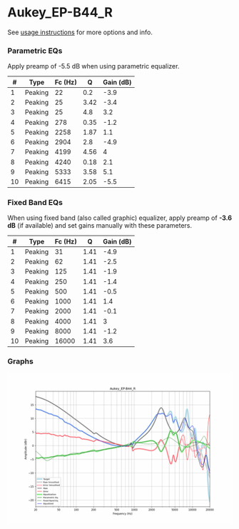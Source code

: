 # Aukey_EP-B44_R
See [usage instructions](https://github.com/jaakkopasanen/AutoEq#usage) for more options and info.

### Parametric EQs
Apply preamp of -5.5 dB when using parametric equalizer.

|   # | Type    |   Fc (Hz) |    Q |   Gain (dB) |
|-----|---------|-----------|------|-------------|
|   1 | Peaking |        22 | 0.2  |        -3.9 |
|   2 | Peaking |        25 | 3.42 |        -3.4 |
|   3 | Peaking |        25 | 4.8  |         3.2 |
|   4 | Peaking |       278 | 0.35 |        -1.2 |
|   5 | Peaking |      2258 | 1.87 |         1.1 |
|   6 | Peaking |      2904 | 2.8  |        -4.9 |
|   7 | Peaking |      4199 | 4.56 |         4   |
|   8 | Peaking |      4240 | 0.18 |         2.1 |
|   9 | Peaking |      5333 | 3.58 |         5.1 |
|  10 | Peaking |      6415 | 2.05 |        -5.5 |

### Fixed Band EQs
When using fixed band (also called graphic) equalizer, apply preamp of **-3.6 dB** (if available) and set gains manually with these parameters.

|   # | Type    |   Fc (Hz) |    Q |   Gain (dB) |
|-----|---------|-----------|------|-------------|
|   1 | Peaking |        31 | 1.41 |        -4.9 |
|   2 | Peaking |        62 | 1.41 |        -2.5 |
|   3 | Peaking |       125 | 1.41 |        -1.9 |
|   4 | Peaking |       250 | 1.41 |        -1.4 |
|   5 | Peaking |       500 | 1.41 |        -0.5 |
|   6 | Peaking |      1000 | 1.41 |         1.4 |
|   7 | Peaking |      2000 | 1.41 |        -0.1 |
|   8 | Peaking |      4000 | 1.41 |         3   |
|   9 | Peaking |      8000 | 1.41 |        -1.2 |
|  10 | Peaking |     16000 | 1.41 |         3.6 |

### Graphs
![](./Aukey_EP-B44_R.png)
